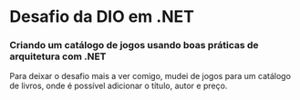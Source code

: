 # Desafio da DIO em .NET

### Criando um catálogo de jogos usando boas práticas de arquitetura com .NET

Para deixar o desafio mais a ver comigo, mudei de jogos para um catálogo de livros, onde é possível adicionar o título, autor e preço.

